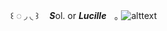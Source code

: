  ⠀ ⠀ ⠀ ⠀ ⠀꒰ ◌ ◞  ◟ ꒱ㅤ ***S***ol. or ***Lucille***ㅤ｡
![alttext](https://i.ibb.co/LkJDGXX/ezgif-5-db8ac07f21.gif)

